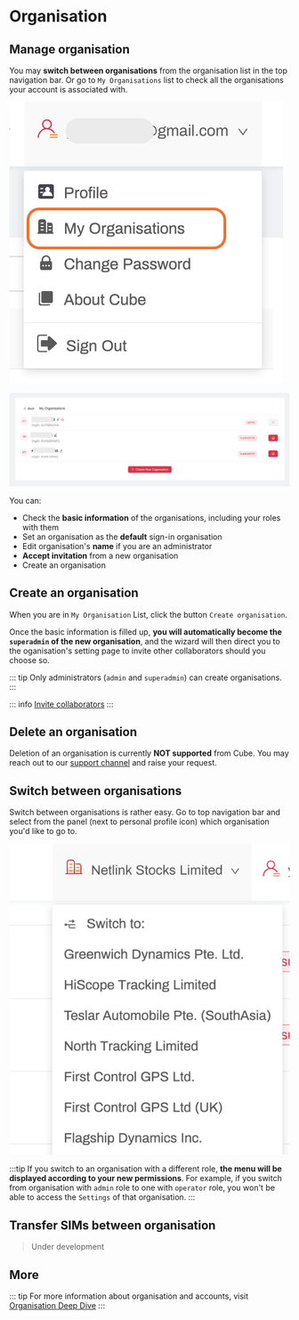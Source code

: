 # Organisation

## Manage organisation
You may **switch between organisations** from the organisation list in the top navigation bar. Or go to `My Organisations` list to check all the organisations your account is associated with.

![toppanel](/toporg.png)


![organisation list](/orgs.png)

You can:
* Check the **basic information** of the organisations, including your roles with them
* Set an organisation as the **default** sign-in organisation
* Edit organisation's **name** if you are an administrator
* **Accept invitation** from a new organisation
* Create an organisation


## Create an organisation
When you are in `My Organisation` List, click the button `Create organisation`.

Once the basic information is filled up, **you will automatically become the `superadmin` of the new organisation**, and the wizard will then direct you to the oganisation's setting page to invite other collaborators should you choose so. 

::: tip 
Only administrators (`admin` and `superadmin`) can create organisations.
:::

::: info 
[Invite collaborators](collaborator)
:::

## Delete an organisation
Deletion of an organisation is currently **NOT supported** from Cube. You may reach out to our [support channel](support) and raise your request.


## Switch between organisations

Switch between organisations is rather easy. Go to top navigation bar and select from the panel (next to personal profile icon) which organisation you'd like to go to.

![switch](/switch.png)

:::tip
If you switch to an organisation with a different role, **the menu will be displayed according to your new permissions**. For example, if you switch from organisation with `admin` role to one with `operator` role, you won't be able to access the `Settings` of that organisation.
:::

## Transfer SIMs between organisation
> Under development

## More
::: tip
For more information about organisation and accounts, visit [Organisation Deep Dive](/org/)
:::